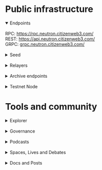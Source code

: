 # Public infrastructure 

<details open>
  <summary>Endpoints</summary>
  <br>
  RPC: <a href="https://rpc.neutron.citizenweb3.com/">https://rpc.neutron.citizenweb3.com/</a><br>
  REST: <a href="https://api.neutron.citizenweb3.com/">https://api.neutron.citizenweb3.com/</a><br>
  GRPC: <a href="grpc.neutron.citizenweb3.com/">grpc.neutron.citizenweb3.com/</a>
</details>
<br>
<details>
  <summary>Seed</summary>
1020d1490712fe3e669658e506b46a5974a430fc@mainnet.seednode.citizenweb3.com:31656
</details>
<br>
<details>
  <summary>Relayers</summary>
  Neutron <-> Osmosis<br>
  Neutron <-> Cosmoshub<br>
  Neutron <-> Stride<br>
  Neutron <-> Celestia<br>
  <a href="https://www.mintscan.io/neutron/address/neutron12mchf67y67y3xnk2tkzkxa67w3vmhxjscgfc39">Our wallet</a>
</details>
<br>
<details>
  <summary>Archive endpoints</summary>
  RPC: <br>
  API: <br>
  GRPC: <br>
</details>
<br>
<details>
  <summary>Testnet Node</summary>
  <a href="https://staking.citizenweb3.com/chains/neutrontestnet">Testnet Validator + Peers + Endpoints + Explorer</a><br>
</details>

# Tools and community

<details>
  <summary>Explorer</summary>
  <a href="https://validatorinfo.com/networks">Validator Info</a><br>
</details>
<br>
<details>
  <summary>Governance</summary>
  <a href="https://www.mintscan.io/neutron/dao/vault?sector=proposals">Voting History</a><br>
</details>
<br>
<details>
  <summary>Podcasts</summary>
  <a href="https://www.citizenweb3.com/neutron">Bitcoin in School, Incintives and Governance with Spaydh</a><br>
</details>
<br>
<details>
  <summary>Spaces, Lives and Debates</summary>
  <a href="https://www.youtube.com/watch?v=umvecK_toi4&t">Neutron</a><br>
</details>
<br>
<details>
  <summary>Docs and Posts</summary>
  <a href="https://citizenweb3.github.io/manuscripts/neutron/">What is Neutron</a><br>
  <a href="https://citizenweb3.github.io/manuscripts/neutronstream/">Neutron stream</a><br>
  <a href="https://citizenweb3.github.io/manuscripts/neutron-guide/">Neutron Guide</a><br>
  <a href="https://citizenweb3.github.io/manuscripts/neutron-airdrop-staking/">Neutron: Airdrop and Staking</a><br>
</details>

